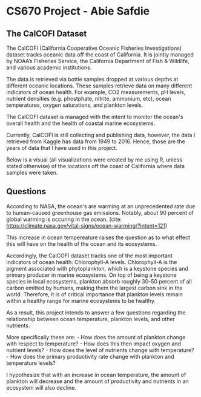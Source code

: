 # CS670 Project - Abie Safdie


## The CalCOFI Dataset

[comment]: <d> (You must provide background on the dataset or datasets you worked with, such as who created it, why, how it was collected, for what purpose it was collected, what attributes are included, what representation decisions were made and how that affects the data, etc.)

The CalCOFI (California Cooperative Oceanic Fisheries Investigations) dataset tracks oceanic data off the coast of California. It is jointly managed by NOAA’s Fisheries Service, the California Department of Fish & Wildlife, and various academic institutions.

The data is retrieved via bottle samples dropped at various depths at different oceanic locations. These samples retrieve data on many different indicators of ocean health. For example, CO2 measurements, pH levels, nutrient densities (e.g. phostphate, nitrite, ammonium, etc), ocean temperatures, oxygen saturations, and plankton levels. 

The CalCOFI dataset is managed with the intent to monitor the ocean's overall health and the health of coastal marine ecosystems. 

Currently, CalCOFI is still collecting and publishing data, however, the data I retrieved from Kaggle has data from 1949 to 2016. Hence, those are the years of data that I have used in this project.

Below is a visual (all visualizations were created by me using R, unless stated otherwise) of the locations off the coast of California where data samples were taken. 

[comment]: <insert locations graph> (This is a comment, it will not be included)

## Questions

[comment]: <insert visual> (You must clearly state the questions you’re attempting to answer. Some questions could be a bit vague or broad, such as determining the basic properties of the different attributes, but others should be more specific, such as determining if a particular relationship exists.
)


According to NASA, the ocean's are warming at an unprecedented rate due to human-caused greenhouse gas emissions. Notably, about 90 percent of global warming is occuring in the ocean. (cite: https://climate.nasa.gov/vital-signs/ocean-warming/?intent=121)

[comment]: <insert nasa chart> (caption: OCEAN HEAT CONTENT CHANGES SINCE 1955. 2024 was the Ocean's warmest year on record with a recorded 372 zettajoules of heat.)


This increase in ocean tempereature raises the question as to what effect this will have on the health of the ocean and its ecosystems. 

Accordingly, the CalCOFI dataset tracks one of the most important indicators of ocean health: Chlorophyll-A levels. Chlorophyll-A is the pigment associated with phytoplankton, which is a keystone species and primary producer in marine ecosystems. On top of being a keystone species in local ecosystems, plankton absorb roughly 30-50 percent of all carbon emitted by humans, making them the largest carbon sink in the world. Therefore, it is of critical importance that plankton levels remain within a healthy range for marine ecosystems to be healthy.

As a result, this project intends to answer a few questions regarding the relationship between ocean temperature, plankton levels, and other nutrients. 

More specifically these are: 
	- How does the amount of plankton change with respect to temperature?
		- How does this then impact oxygen and nutrient levels?
	- How does the level of nutrients change with temperature?
	- How does the primary productivity rate change with plankton and temperature levels?

I hypothesize that with an increase in ocean temperature, the amount of plankton will decrease and the amount of productivity and nutrients in an ecosystem will also decline.

















